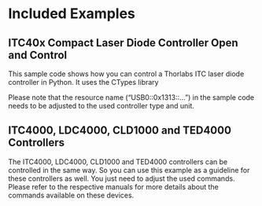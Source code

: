 # Included Examples

## ITC40x Compact Laser Diode Controller Open and Control

This sample code shows how you can control a Thorlabs ITC laser diode controller in Python. It uses the CTypes library

Please note that the resource name (“USB0::0x1313::…”) in the sample code needs to be adjusted to the used controller type and unit.

## ITC4000, LDC4000, CLD1000 and TED4000 Controllers

The ITC4000, LDC4000, CLD1000 and TED4000 controllers can be controlled in the same way. So you can use this example as a guideline for these controllers as well. You just need to adjust the used commands. Please refer to the respective manuals for more details about the commands available on these devices.


